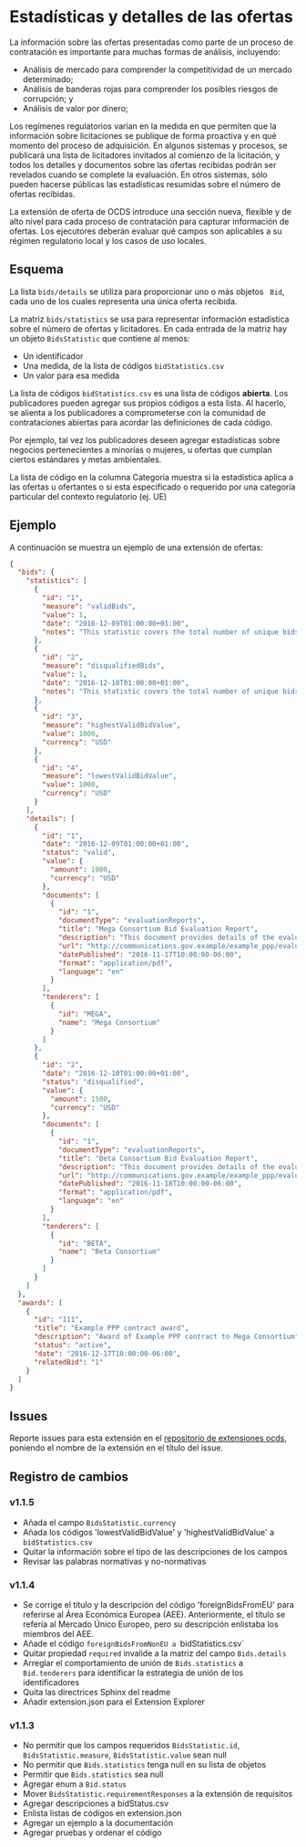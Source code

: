 # Estadísticas y detalles de las ofertas

La información sobre las ofertas presentadas como parte de un proceso de contratación es importante para muchas formas de análisis, incluyendo:

- Análisis de mercado para comprender la competitividad de un mercado determinado;
- Análisis de banderas rojas para comprender los posibles riesgos de corrupción; y
- Análisis de valor por dinero;

Los regímenes regulatorios varían en la medida en que permiten que la información sobre licitaciones se publique de forma proactiva y en qué momento del proceso de adquisición. En algunos sistemas y procesos, se publicará una lista de licitadores invitados al comienzo de la licitación, y todos los detalles y documentos sobre las ofertas recibidas podrán ser revelados cuando se complete la evaluación. En otros sistemas, sólo pueden hacerse públicas las estadísticas resumidas sobre el número de ofertas recibidas.

La extensión de oferta de OCDS introduce una sección nueva, flexible y de alto nivel para cada proceso de contratación para capturar información de ofertas. Los ejecutores deberán evaluar qué campos son aplicables a su régimen regulatorio local y los casos de uso locales.

## Esquema

La lista `bids/details` se utiliza para proporcionar uno o más objetos ` Bid`, cada uno de los cuales representa una única oferta recibida.

La matriz `bids/statistics` se usa para representar información estadística sobre el número de ofertas y licitadores. En cada entrada de la matriz hay un objeto `BidsStatistic` que contiene al menos:

- Un identificador
- Una medida, de la lista de códigos `bidStatistics.csv`
- Un valor para esa medida

La lista de códigos `bidStatistics.csv` es una lista de códigos **abierta**. Los publicadores pueden agregar sus propios códigos a esta lista. Al hacerlo, se alienta a los publicadores a comprometerse con la comunidad de contrataciones abiertas para acordar las definiciones de cada código.

Por ejemplo, tal vez los publicadores deseen agregar estadísticas sobre negocios pertenecientes a minorías o mujeres, u ofertas que cumplan ciertos estándares y metas ambientales.

La lista de código en la columna Categoría muestra si la estadística aplica a las ofertas u ofertantes o si esta especificado o requerido por una categoría particular del contexto regulatorio (ej. UE)

## Ejemplo

A continuación se muestra un ejemplo de una extensión de ofertas:

```json
{
  "bids": {
    "statistics": [
      {
        "id": "1",
        "measure": "validBids",
        "value": 1,
        "date": "2016-12-09T01:00:00+01:00",
        "notes": "This statistic covers the total number of unique bids received that were considered valid against relevant criteria."
      },
      {
        "id": "2",
        "measure": "disqualifiedBids",
        "value": 1,
        "date": "2016-12-10T01:00:00+01:00",
        "notes": "This statistic covers the total number of unique bids received that were disqualified."
      },
      {
        "id": "3",
        "measure": "highestValidBidValue",
        "value": 1000,
        "currency": "USD"
      },
      {
        "id": "4",
        "measure": "lowestValidBidValue",
        "value": 1000,
        "currency": "USD"
      }
    ],
    "details": [
      {
        "id": "1",
        "date": "2016-12-09T01:00:00+01:00",
        "status": "valid",
        "value": {
          "amount": 1000,
          "currency": "USD"
        },
        "documents": [
          {
            "id": "1",
            "documentType": "evaluationReports",
            "title": "Mega Consortium Bid Evaluation Report",
            "description": "This document provides details of the evaluation of the bid submitted by Mega Consortium",
            "url": "http://communications.gov.example/example_ppp/evaluationReport_megaConsortium.pdf",
            "datePublished": "2016-11-17T10:00:00-06:00",
            "format": "application/pdf",
            "language": "en"
          }
        ],
        "tenderers": [
          {
            "id": "MEGA",
            "name": "Mega Consortium"
          }
        ]
      },
      {
        "id": "2",
        "date": "2016-12-10T01:00:00+01:00",
        "status": "disqualified",
        "value": {
          "amount": 1500,
          "currency": "USD"
        },
        "documents": [
          {
            "id": "1",
            "documentType": "evaluationReports",
            "title": "Beta Consortium Bid Evaluation Report",
            "description": "This document provides details of the evaluation of the bid submitted by Beta Consortium",
            "url": "http://communications.gov.example/example_ppp/evaluationReport_betaConsortium.pdf",
            "datePublished": "2016-11-18T10:00:00-06:00",
            "format": "application/pdf",
            "language": "en"
          }
        ],
        "tenderers": [
          {
            "id": "BETA",
            "name": "Beta Consortium"
          }
        ]
      }
    ]
  },
  "awards": [
    {
      "id": "111",
      "title": "Example PPP contract award",
      "description": "Award of Example PPP contract to Mega Consortium",
      "status": "active",
      "date": "2016-12-17T10:00:00-06:00",
      "relatedBid": "1"
    }
  ]
}
```

## Issues

Reporte issues para esta extensión en el [repositorio de extensiones ocds](https://github.com/open-contracting/ocds-extensions/issues), poniendo el nombre de la extensión en el título del issue.

## Registro de cambios

### v1.1.5

- Añada el campo `BidsStatistic.currency`
- Añada los códigos 'lowestValidBidValue' y 'highestValidBidValue' a `bidStatistics.csv`
- Quitar la información sobre el tipo de las descripciones de los campos
- Revisar las palabras normativas y no-normativas

### v1.1.4

- Se corrige el título y la descripción del código 'foreignBidsFromEU' para referirse al Área Económica Europea (AEE). Anteriormente, el título se refería al Mercado Único Europeo, pero su descripción enlistaba los miembros del AEE.
- Añade el código `foreignBidsFromNonEU a `bidStatistics.csv\`
- Quitar propiedad  `required` invalide a la matriz del campo `Bids.details`
- Arreglar el comportamiento de unión de  `Bids.statistics` a  `Bid.tenderers` para identificar la estrategia de unión de los identificadores
- Quita las directrices Sphinx del readme
- Añadir extension.json para el Extension Explorer

### v1.1.3

- No permitir que los campos requeridos `BidsStatistic.id`,` BidsStatistic.measure`, `BidsStatistic.value` sean null
- No permitir que `Bids.statistics` tenga null en su lista de objetos
- Permitir que `Bids.statistics` sea null
- Agregar enum a `Bid.status`
- Mover `BidsStatistic.requirementResponses` a la extensión de requisitos
- Agregar descripciones a bidStatus.csv
- Enlista listas de códigos en extension.json
- Agregar un ejemplo a la documentación
- Agregar pruebas y ordenar el código
